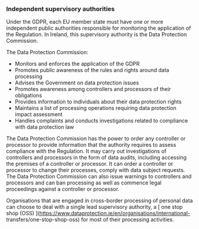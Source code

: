 ###  Independent supervisory authorities

Under the GDPR, each EU member state must have one or more independent public
authorities responsible for monitoring the application of the Regulation. In
Ireland, this supervisory authority is the Data Protection Commission.

The Data Protection Commission:

  * Monitors and enforces the application of the GDPR 
  * Promotes public awareness of the rules and rights around data processing 
  * Advises the Government on data protection issues 
  * Promotes awareness among controllers and processors of their obligations 
  * Provides information to individuals about their data protection rights 
  * Maintains a list of processing operations requiring data protection impact assessment 
  * Handles complaints and conducts investigations related to compliance with data protection law 

The Data Protection Commission has the power to order any controller or
processor to provide information that the authority requires to assess
compliance with the Regulation. It may carry out investigations of controllers
and processors in the form of data audits, including accessing the premises of
a controller or processor. It can order a controller or processor to change
their processes, comply with data subject requests. The Data Protection
Commission can also issue warnings to controllers and processors and can ban
processing as well as commence legal proceedings against a controller or
processor.

Organisations that are engaged in cross-border processing of personal data can
choose to deal with a single lead supervisory authority, a [ one stop shop
(OSS) ](https://www.dataprotection.ie/en/organisations/international-
transfers/one-stop-shop-oss) for most of their processing activities.
